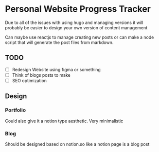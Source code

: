 # Personal Website Progress Tracker
Due to all of the issues with using hugo and managing versions it will probably be easier
to design your own version of content management

Can maybe use reactjs to manage creating new posts or can make a node script
that will generate the post files from markdown. 

## TODO

- [ ] Redesign Website using figma or something
- [ ] Think of blogs posts to make
- [ ] SEO optimization

## Design

### Portfolio

Could also give it a notion type aesthetic. Very minimalistic

### Blog

Should be designed based on notion.so like a notion page is a blog post 

